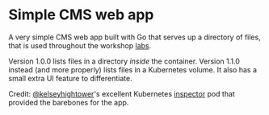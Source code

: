 # Simple CMS web app

A very simple CMS web app built with Go that serves up a directory of files, that is used 
throughout the workshop [labs](/labs/).

Version 1.0.0 lists files in a directory *inside* the container.
Version 1.1.0 instead (and more properly) lists files in a Kubernetes volume. It also has a small extra UI feature to differentiate.

Credit: [@kelseyhightower](https://twitter.com/kelseyhightower)'s excellent Kubernetes [inspector](https://github.com/kelseyhightower/inspector) 
pod that provided the barebones for the app.
